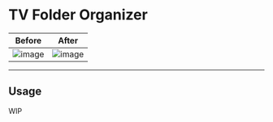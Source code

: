 # TV Folder Organizer

| Before | After |
|--------|--------|
| ![image](https://user-images.githubusercontent.com/37747572/231640945-291ae844-fa4a-4f16-806c-f48852be29f6.png) | ![image](https://user-images.githubusercontent.com/37747572/231640979-41959e7f-62d9-4707-8b9f-3568051bfb1f.png) | 

---

## Usage

WIP

